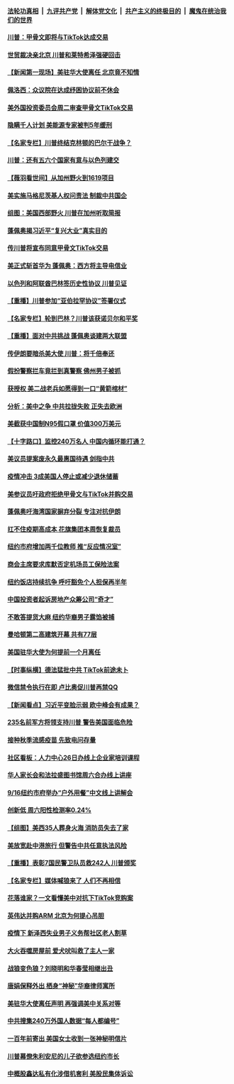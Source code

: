 ####  [法轮功真相](../../../../basic/blob/master/README.md?t=09161002) &nbsp;|&nbsp; [九评共产党](../../../../9ping.md/blob/master/README.md?t=09161002) &nbsp;|&nbsp; [解体党文化](../../../../jtdwh.md/blob/master/README.md?t=09161002)  &nbsp;|&nbsp; [共产主义的终极目的](../../../../gczydzjmd.md/blob/master/README.md?t=09161002) &nbsp;|&nbsp; [魔鬼在统治我们的世界](../../../../mgztzwmdsj.md/blob/master/README.md?t=09161002) 

#### [川普：甲骨文即将与TikTok达成交易](../pages/nsc412/n12406312.md?t=09161002) 

#### [世贸裁决亲北京 川普和莱特希泽强硬回击](../pages/nsc412/n12406262.md?t=09161002) 

#### [【新闻第一现场】美驻华大使离任 北京竟不知情](../pages/nsc412/n12406209.md?t=09161002) 

#### [佩洛西：众议院在达成纾困协议前不休会](../pages/nsc412/n12406219.md?t=09161002) 

#### [美外国投资委员会周二审查甲骨文TikTok交易](../pages/nsc412/n12406175.md?t=09161002) 

#### [隐瞒千人计划 美能源专家被判5年缓刑](../pages/nsc412/n12406107.md?t=09161002) 

#### [【名家专栏】川普终结克林顿的巴尔干战争？](../pages/nsc412/n12405162.md?t=09161002) 

#### [川普：还有五六个国家有意与以色列建交](../pages/nsc412/n12406079.md?t=09161002) 

#### [【薇羽看世间】从加州野火到1619项目](../pages/nsc412/n12405529.md?t=09161002) 

#### [美实施马格尼茨基人权问责法 制裁中共国企](../pages/nsc412/n12405841.md?t=09161002) 

#### [组图：美国西部野火 川普在加州听取简报](../pages/nsc412/n12405179.md?t=09161002) 

#### [蓬佩奥揭习近平“复兴大业”真实目的](../pages/nsc412/n12405772.md?t=09161002) 

#### [传川普将宣布同意甲骨文TikTok交易](../pages/nsc412/n12405575.md?t=09161002) 

#### [美正式斩首华为 蓬佩奥：西方将主导电信业](../pages/nsc412/n12405653.md?t=09161002) 

#### [以色列和阿联酋巴林签历史性协议 川普见证](../pages/nsc412/n12405717.md?t=09161002) 

#### [【重播】川普参加“亚伯拉罕协议”签署仪式](../pages/nsc412/n12405586.md?t=09161002) 

#### [【名家专栏】轮到巴林？川普该获诺贝尔和平奖](../pages/nsc412/n12405148.md?t=09161002) 

#### [【重播】面对中共挑战 蓬佩奥谈建两大联盟](../pages/nsc412/n12405278.md?t=09161002) 

#### [传伊朗要暗杀美大使 川普：将千倍奉还](../pages/nsc412/n12405472.md?t=09161002) 

#### [假扮警察拦车竟拦到真警察 佛州男子被抓](../pages/nsc412/n12405103.md?t=09161002) 

#### [获授权 美二战老兵如愿得到一口“黄箭棺材”](../pages/nsc412/n12404715.md?t=09161002) 

#### [分析：美中之争 中共拉拢失败 正失去欧洲](../pages/nsc412/n12405107.md?t=09161002) 

#### [美截获中国制N95假口罩 价值300万美元](../pages/nsc412/n12404819.md?t=09161002) 

#### [【十字路口】监控240万名人 中国内循环能打通？](../pages/nsc412/n12404021.md?t=09161002) 

#### [美议员提案废永久最惠国待遇 剑指中共](../pages/nsc412/n12404896.md?t=09161002) 

#### [疫情冲击 3成美国人停止或减少退休储蓄](../pages/nsc412/n12404276.md?t=09161002) 

#### [美参议员吁政府拒绝甲骨文与TikTok并购交易](../pages/nsc412/n12404603.md?t=09161002) 

#### [蓬佩奥吁海湾国家摒弃分裂 专注对抗伊朗](../pages/nsc412/n12404412.md?t=09161002) 

#### [扛不住疫期高成本 花旗集团本周恢复裁员](../pages/nsc412/n12403966.md?t=09161002) 

#### [纽约市府增加两千位教师 推“反应情况室”](../pages/nsc412/n12403591.md?t=09161002) 

#### [商会主席要求库默否定机场员工保险法案](../pages/nsc412/n12404176.md?t=09161002) 

#### [纽约饭店持续抗争 呼吁豁免个人担保再半年](../pages/nsc412/n12404184.md?t=09161002) 

#### [中国投资者起诉房地产众筹公司“奇才”](../pages/nsc412/n12403595.md?t=09161002) 

#### [不敢答提货大麻 纽约华裔男子露馅被捕](../pages/nsc412/n12404133.md?t=09161002) 

#### [曼哈顿第二高建筑开幕 共有77层](../pages/nsc412/n12404099.md?t=09161002) 

#### [美国驻华大使为何提前一个月离任](../pages/nsc412/n12404044.md?t=09161002) 

#### [【时事纵横】德法猛批中共 TikTok前途未卜](../pages/nsc412/n12403344.md?t=09161002) 

#### [微信禁令执行在即 卢比奥促川普再禁QQ](../pages/nsc412/n12403938.md?t=09161002) 

#### [【新闻看点】习近平变脸示弱 欧中峰会有成果？](../pages/nsc412/n12403649.md?t=09161002) 

#### [235名前军方将领支持川普 警告美国面临危险](../pages/nsc412/n12403732.md?t=09161002) 

#### [接种秋季流感疫苗 先致电问存量](../pages/nsc412/n12403623.md?t=09161002) 

#### [社区看板：人力中心26日办线上企业家培训课程](../pages/nsc412/n12403651.md?t=09161002) 

#### [华人家长会和法拉盛图书馆周六合办线上讲座](../pages/nsc412/n12403686.md?t=09161002) 

#### [9/16纽约市府举办“户外用餐”中文线上讲解会](../pages/nsc412/n12403593.md?t=09161002) 

#### [创新低 周六阳性检测率0.24%](../pages/nsc412/n12403597.md?t=09161002) 

#### [【组图】美西35人葬身火海 消防员失去了家](../pages/nsc412/n12403348.md?t=09161002) 

#### [美放宽赴中港旅行 但警告中共任意执法风险](../pages/nsc412/n12403584.md?t=09161002) 

#### [【重播】表彰7国民警卫队员救242人 川普颁奖](../pages/nsc412/n12402988.md?t=09161002) 

#### [【名家专栏】媒体喊狼来了 人们不再相信](../pages/nsc412/n12401464.md?t=09161002) 

#### [花落谁家？一文看懂美中对抗下TikTok竞购案](../pages/nsc412/n12403190.md?t=09161002) 

#### [英伟达并购ARM 北京为何提心吊胆](../pages/nsc412/n12403139.md?t=09161002) 

#### [疫情下 新泽西失业男子义务帮社区老人割草](../pages/nsc412/n12401449.md?t=09161002) 

#### [大火吞噬房屋前 爱犬吠叫救了主人一家](../pages/nsc412/n12401477.md?t=09161002) 

#### [战狼变色狼？刘晓明和华春莹相继出丑](../pages/nsc412/n12403222.md?t=09161002) 

#### [唐娟保释外出 栖身“神秘”华裔律师寓所](../pages/nsc412/n12403053.md?t=09161002) 

#### [美驻华大使离任声明 再强调美中关系对等](../pages/nsc412/n12403004.md?t=09161002) 

#### [中共搜集240万外国人数据“每人都编号”](../pages/nsc412/n12403000.md?t=09161002) 

#### [一百年前寄出 美国女士收到一张神秘明信片](../pages/nsc412/n12401782.md?t=09161002) 

#### [川普幕僚朱利安尼的儿子欲参选纽约市长](../pages/nsc412/n12401153.md?t=09161002) 

#### [中概股鑫达私有化涉借机套利 美股民集体诉讼](../pages/nsc412/n12401716.md?t=09161002) 

